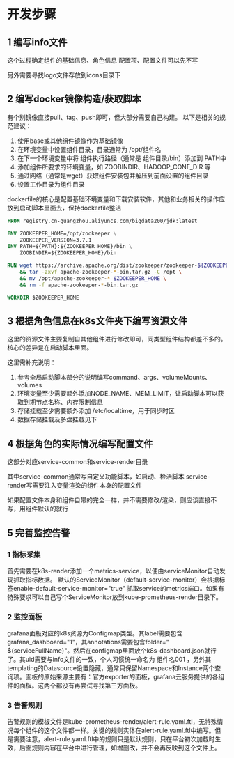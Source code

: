 # 开发步骤

## 1 编写info文件

这个过程确定组件的基础信息、角色信息
配置项、配置文件可以先不写

另外需要寻找logo文件存放到icons目录下

## 2 编写docker镜像构造/获取脚本

有个别镜像直接pull、tag、push即可，但大部分需要自己构建。
以下是相关的规范建议：

1. 使用base或其他组件镜像作为基础镜像
2. 在环境变量中设置组件目录，目录通常为 /opt/组件名
3. 在下一个环境变量中将 组件执行路径（通常是 组件目录/bin）添加到 PATH中
4. 添加组件所要求的环境变量，如 ZOOBINDIR、HADOOP_CONF_DIR 等
5. 通过网络（通常是wget）获取组件安装包并解压到前面设置的组件目录
6. 设置工作目录为组件目录

dockerfile的核心是配置基础环境变量和下载安装软件，其他和业务相关的操作应放到启动脚本里面去，保持dockerfile整洁

```dockerfile
FROM registry.cn-guangzhou.aliyuncs.com/bigdata200/jdk:latest

ENV ZOOKEEPER_HOME=/opt/zookeeper \
    ZOOKEEPER_VERSION=3.7.1
ENV PATH=${PATH}:${ZOOKEEPER_HOME}/bin \
    ZOOBINDIR=${ZOOKEEPER_HOME}/bin

RUN wget https://archive.apache.org/dist/zookeeper/zookeeper-${ZOOKEEPER_VERSION}/apache-zookeeper-${ZOOKEEPER_VERSION}-bin.tar.gz \
    && tar -zxvf apache-zookeeper-*-bin.tar.gz -C /opt \
    && mv /opt/apache-zookeeper-* $ZOOKEEPER_HOME \
    && rm -f apache-zookeeper-*-bin.tar.gz

WORKDIR $ZOOKEEPER_HOME


```

## 3 根据角色信息在k8s文件夹下编写资源文件

这里的资源文件主要复制自其他组件进行修改即可，同类型组件结构都差不多的。
核心的差异是在启动脚本里面。

这里需补充说明：

1. 参考全局启动脚本部分的说明编写command、args、volumeMounts、volumes
2. 环境变量至少需要额外添加NODE_NAME、MEM_LIMIT，让启动脚本可以获取到期节点名称、内存限制信息
3. 存储挂载至少需要额外添加 /etc/localtime，用于同步时区
4. 数据存储挂载及多盘挂载见下

## 4 根据角色的实际情况编写配置文件

这部分对应service-common和service-render目录

其中service-common通常写自定义功能脚本，如启动、检活脚本
service-render写需要注入变量渲染的组件本身的配置文件

如果配置文件本身和组件自带的完全一样，并不需要修改/渲染，则应该直接不写，用组件默认的就行

## 5 完善监控告警

### 1 指标采集

首先需要在k8s-render添加一个metrics-service，以便由serviceMonitor自动发现抓取指标数据。
默认的ServiceMonitor（default-service-monitor）会根据标签enable-default-service-monitor="true"
抓取service的metrics端口。如果有特殊要求可以自己写个ServiceMonitor放到kube-prometheus-render目录下。

### 2 监控面板

grafana面板对应的k8s资源为Configmap类型。其label需要包含grafana_dashboard="1"，其annotations需要包含folder="
${serviceFullName}"。然后在configmap里面放个k8s-dashboard.json就行了。其uid需要与info文件的一致，个人习惯统一命名为 组件名001
，另外其templating的Datasource设置隐藏，通常只保留Namespace和Instance两个查询项。面板的原始来源主要有：官方exporter的面板，grafana云服务提供的各组件的面板。这两个都没有再尝试寻找第三方面板。

### 3 告警规则

告警规则的模板文件是kube-prometheus-render/alert-rule.yaml.ftl，无特殊情况每个组件的这个文件都一样。关键的规则实体在alert-rule.yaml.ftl中编写。但是需要注意，alert-rule.yaml.ftl中的规则只是默认规则，只在平台初次加载时生效，后面规则内容在平台中进行管理，如增删改，并不会再反映到这个文件上。
